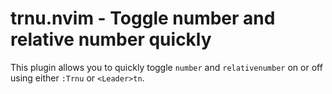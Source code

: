 # trnu.nvim - Toggle number and relative number quickly

This plugin allows you to quickly toggle `number` and `relativenumber` on or off using either `:Trnu` or `<Leader>tn`.
